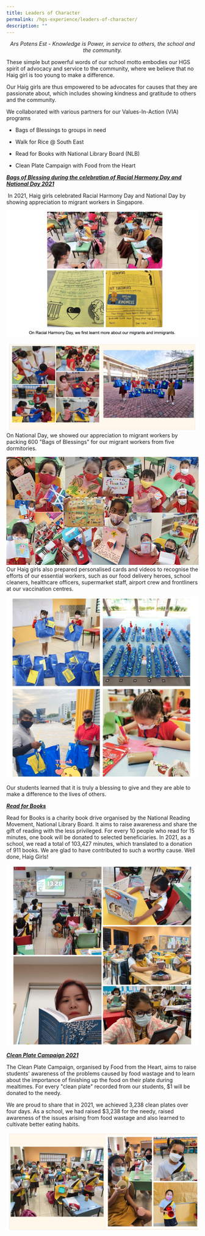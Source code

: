 ```yaml
---
title: Leaders of Character
permalink: /hgs-experience/leaders-of-character/
description: ""
---
```

<center><em>Ars Potens Est - Knowledge is Power, in service to others, the school and the community.</em></center>

  

These simple but powerful words of our school motto embodies our HGS spirit of advocacy and service to the community, where we believe that no Haig girl is too young to make a difference. 

Our Haig girls are thus empowered to be advocates for causes that they are passionate about, which includes showing kindness and gratitude to others and the community. 

We collaborated with various partners for our Values-In-Action (VIA) programs

*   Bags of Blessings to groups in need
    
*   Walk for Rice @ South East
    
*   Read for Books with National Library Board (NLB)
    
*   Clean Plate Campaign with Food from the Heart

  

**_<u>Bags of Blessing during the celebration of Racial Harmony Day and National Day 2021</u>_**

 In 2021, Haig girls celebrated Racial Harmony Day and National Day by showing appreciation to migrant workers in Singapore.
 
 ![](/images/loc1.png)
 
 ![](/images/loc2.png)
 On National Day, we showed our appreciation to migrant workers by packing 600 "Bags of Blessings" for our migrant workers from five dormitories.
 
 ![](/images/loc3.jpeg)
 Our Haig girls also prepared personalised cards and videos to recognise the efforts of our essential workers, such as our food delivery heroes, school cleaners, healthcare officers, supermarket staff, airport crew and frontliners at our vaccination centres.
 
 ![](/images/loc4.png)
 
 Our students learned that it is truly a blessing to give and they are able to make a difference to the lives of others.

  

**_<u>Read for Books</u>_**

Read for Books is a charity book drive organised by the National Reading Movement, National Library Board. It aims to raise awareness and share the gift of reading with the less privileged. For every 10 people who read for 15 minutes, one book will be donated to selected beneficiaries. In 2021, as a school, we read a total of 103,427 minutes, which translated to a donation of 911 books. We are glad to have contributed to such a worthy cause. Well done, Haig Girls!

![](/images/loc5.png)

**_<u>Clean Plate Campaign 2021</u>_**  

The Clean Plate Campaign, organised by Food from the Heart, aims to raise students' awareness of the problems caused by food wastage and to learn about the importance of finishing up the food on their plate during mealtimes. For every "clean plate" recorded from our students, $1 will be donated to the needy. 

We are proud to share that in 2021, we achieved 3,238 clean plates over four days. As a school, we had raised $3,238 for the needy, raised awareness of the issues arising from food wastage and also learned to cultivate better eating habits.

![](/images/loc6.png)